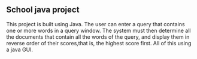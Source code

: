 ## School java project
This project is built using Java. The user can enter a query that contains one or more words in a query window. The system must then determine all the documents that
contain all the words of the query, and display them in reverse order of their scores,that is, the highest score first. All of this using a java GUI.

